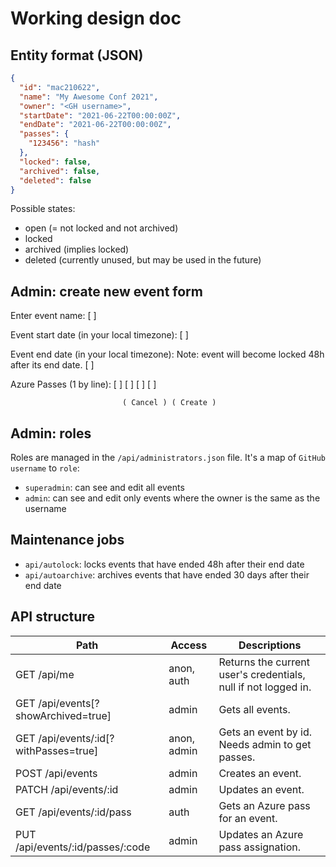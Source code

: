 # Working design doc

## Entity format (JSON)

```json
{
  "id": "mac210622",
  "name": "My Awesome Conf 2021",
  "owner": "<GH username>",
  "startDate": "2021-06-22T00:00:00Z",
  "endDate": "2021-06-22T00:00:00Z",
  "passes": {
    "123456": "hash"
  },
  "locked": false,
  "archived": false,
  "deleted": false
}
```

Possible states:

- open (= not locked and not archived)
- locked
- archived (implies locked)
- deleted (currently unused, but may be used in the future)

## Admin: create new event form

Enter event name:
[ ]

Event start date (in your local timezone):
[ ]

Event end date (in your local timezone):
Note: event will become locked 48h after its end date.
[ ]

Azure Passes (1 by line):
[ ]
[ ]
[ ]
[ ]

                             ( Cancel ) ( Create )

## Admin: roles

Roles are managed in the `/api/administrators.json` file.
It's a map of `GitHub username` to `role`:

- `superadmin`: can see and edit all events
- `admin`: can see and edit only events where the owner is the same as the username

## Maintenance jobs

- `api/autolock`: locks events that have ended 48h after their end date
- `api/autoarchive`: archives events that have ended 30 days after their end date

## API structure

| Path                                  | Access      | Descriptions                                                   |
| ------------------------------------- | ----------- | -------------------------------------------------------------- |
| GET /api/me                           | anon, auth  | Returns the current user's credentials, null if not logged in. |
| GET /api/events[?showArchived=true]   | admin       | Gets all events.                                               |
| GET /api/events/:id[?withPasses=true] | anon, admin | Gets an event by id. Needs admin to get passes.                |
| POST /api/events                      | admin       | Creates an event.                                              |
| PATCH /api/events/:id                 | admin       | Updates an event.                                              |
| GET /api/events/:id/pass              | auth        | Gets an Azure pass for an event.                               |
| PUT /api/events/:id/passes/:code      | admin       | Updates an Azure pass assignation.                             |
